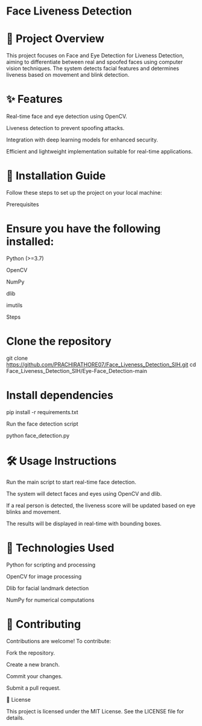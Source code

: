 # Face Liveness Detection

# 📌 Project Overview

This project focuses on Face and Eye Detection for Liveness Detection, aiming to differentiate between real and spoofed faces using computer vision techniques. The system detects facial features and determines liveness based on movement and blink detection.

# ✨ Features

Real-time face and eye detection using OpenCV.

Liveness detection to prevent spoofing attacks.

Integration with deep learning models for enhanced security.

Efficient and lightweight implementation suitable for real-time applications.

# 🚀 Installation Guide

Follow these steps to set up the project on your local machine:

Prerequisites

# Ensure you have the following installed:

Python (>=3.7)

OpenCV

NumPy

dlib

imutils

Steps

# Clone the repository

git clone https://github.com/PRACHIRATHORE07/Face_Liveness_Detection_SIH.git
cd Face_Liveness_Detection_SIH/Eye-Face_Detection-main

# Install dependencies

pip install -r requirements.txt

Run the face detection script

python face_detection.py

# 🛠️ Usage Instructions

Run the main script to start real-time face detection.

The system will detect faces and eyes using OpenCV and dlib.

If a real person is detected, the liveness score will be updated based on eye blinks and movement.

The results will be displayed in real-time with bounding boxes.

# 🔧 Technologies Used

Python for scripting and processing

OpenCV for image processing

Dlib for facial landmark detection

NumPy for numerical computations

# 🤝 Contributing

Contributions are welcome! To contribute:

Fork the repository.

Create a new branch.

Commit your changes.

Submit a pull request.

📜 License

This project is licensed under the MIT License. See the LICENSE file for details.
